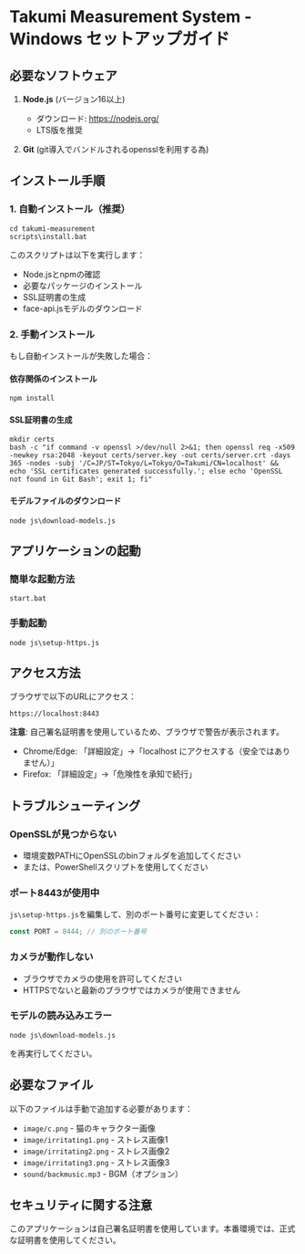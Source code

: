 # Takumi Measurement System - Windows セットアップガイド

## 必要なソフトウェア

1. **Node.js** (バージョン16以上)
   - ダウンロード: https://nodejs.org/
   - LTS版を推奨

2. **Git** (git導入でバンドルされるopensslを利用する為)
   
## インストール手順

### 1. 自動インストール（推奨）

```batch
cd takumi-measurement
scripts\install.bat
```

このスクリプトは以下を実行します：
- Node.jsとnpmの確認
- 必要なパッケージのインストール
- SSL証明書の生成
- face-api.jsモデルのダウンロード

### 2. 手動インストール

もし自動インストールが失敗した場合：

#### 依存関係のインストール
```batch
npm install
```

#### SSL証明書の生成

```batch
mkdir certs
bash -c "if command -v openssl >/dev/null 2>&1; then openssl req -x509 -newkey rsa:2048 -keyout certs/server.key -out certs/server.crt -days 365 -nodes -subj '/C=JP/ST=Tokyo/L=Tokyo/O=Takumi/CN=localhost' && echo 'SSL certificates generated successfully.'; else echo 'OpenSSL not found in Git Bash'; exit 1; fi"
```

#### モデルファイルのダウンロード
```batch
node js\download-models.js
```

## アプリケーションの起動

### 簡単な起動方法
```batch
start.bat
```

### 手動起動
```batch
node js\setup-https.js
```

## アクセス方法

ブラウザで以下のURLにアクセス：
```
https://localhost:8443
```

**注意**: 自己署名証明書を使用しているため、ブラウザで警告が表示されます。
- Chrome/Edge: 「詳細設定」→「localhost にアクセスする（安全ではありません）」
- Firefox: 「詳細設定」→「危険性を承知で続行」

## トラブルシューティング

### OpenSSLが見つからない
- 環境変数PATHにOpenSSLのbinフォルダを追加してください
- または、PowerShellスクリプトを使用してください

### ポート8443が使用中
`js\setup-https.js`を編集して、別のポート番号に変更してください：
```javascript
const PORT = 8444; // 別のポート番号
```

### カメラが動作しない
- ブラウザでカメラの使用を許可してください
- HTTPSでないと最新のブラウザではカメラが使用できません

### モデルの読み込みエラー
```batch
node js\download-models.js
```
を再実行してください。

## 必要なファイル

以下のファイルは手動で追加する必要があります：
- `image/c.png` - 猫のキャラクター画像
- `image/irritating1.png` - ストレス画像1
- `image/irritating2.png` - ストレス画像2
- `image/irritating3.png` - ストレス画像3
- `sound/backmusic.mp3` - BGM（オプション）

## セキュリティに関する注意

このアプリケーションは自己署名証明書を使用しています。本番環境では、正式な証明書を使用してください。